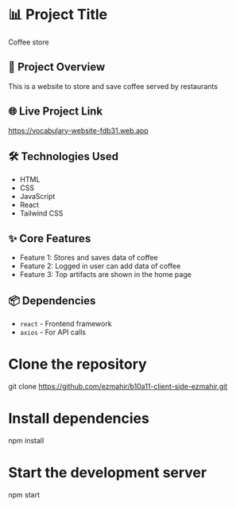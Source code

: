 # 📊 Project Title
Coffee store

## 🚀 Project Overview
This is a website to store and save coffee served by restaurants

## 🌐 Live Project Link
https://vocabulary-website-fdb31.web.app


## 🛠️ Technologies Used
- HTML
- CSS
- JavaScript
- React
- Tailwind CSS

## ✨ Core Features
- Feature 1: Stores and saves data of coffee
- Feature 2: Logged in user can add data of coffee
- Feature 3: Top artifacts are shown in the home page

## 📦 Dependencies
- `react` - Frontend framework
- `axios` - For API calls

# Clone the repository
git clone https://github.com/ezmahir/b10a11-client-side-ezmahir.git

# Install dependencies
npm install

# Start the development server
npm start
